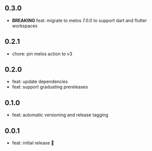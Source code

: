## 0.3.0
- **BREAKING** feat: migrate to melos 7.0.0 to support dart and flutter workspaces

## 0.2.1
- chore: pin melos action to v3

## 0.2.0
- feat: update dependencies
- feat: support graduating prereleases

## 0.1.0

- feat: automatic versioning and release tagging

## 0.0.1

- feat: initial release 🎉

